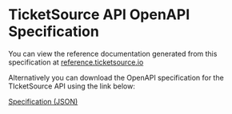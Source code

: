 # TicketSource API OpenAPI Specification

You can view the reference documentation generated from this specification at 
[reference.ticketsource.io](https://reference.ticketsource.io) 

Alternatively you can download the OpenAPI specification for the TIcketSource API using the link below:

[Specification (JSON)](/reference/TicketSource-API.json)
